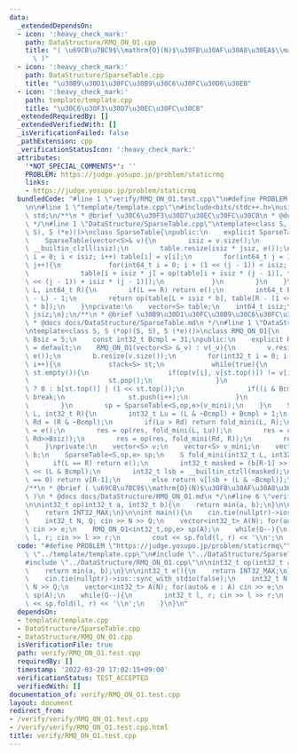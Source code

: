 ```yaml
---
data:
  _extendedDependsOn:
  - icon: ':heavy_check_mark:'
    path: DataStructure/RMQ_ON_O1.cpp
    title: "( \u69CB\u7BC9$\\mathrm{O}(N)$\u30FB\u30AF\u30A8\u30EA$\\mathrm{O}(1)$\
      \ )"
  - icon: ':heavy_check_mark:'
    path: DataStructure/SparseTable.cpp
    title: "\u30B9\u30D1\u30FC\u30B9\u30C6\u30FC\u30D6\u30EB"
  - icon: ':heavy_check_mark:'
    path: template/template.cpp
    title: "\u30C6\u30F3\u30D7\u30EC\u30FC\u30C8"
  _extendedRequiredBy: []
  _extendedVerifiedWith: []
  _isVerificationFailed: false
  _pathExtension: cpp
  _verificationStatusIcon: ':heavy_check_mark:'
  attributes:
    '*NOT_SPECIAL_COMMENTS*': ''
    PROBLEM: https://judge.yosupo.jp/problem/staticrmq
    links:
    - https://judge.yosupo.jp/problem/staticrmq
  bundledCode: "#line 1 \"verify/RMQ_ON_O1.test.cpp\"\n#define PROBLEM \"https://judge.yosupo.jp/problem/staticrmq\"\
    \n\n#line 1 \"template/template.cpp\"\n#include<bits/stdc++.h>\nusing namespace\
    \ std;\n/**\n * @brief \u30C6\u30F3\u30D7\u30EC\u30FC\u30C8\n * @docs docs/template/template.md\n\
    \ */\n#line 1 \"DataStructure/SparseTable.cpp\"\ntemplate<class S, S (*op)(S,\
    \ S), S (*e)()>\nclass SparseTable{\npublic:\n    explicit SparseTable() = default;\n\
    \    SparseTable(vector<S>& v){\n        isiz = v.size();\n        jsiz = 64 -\
    \ __builtin_clzll(isiz);\n        table.resize(isiz * jsiz, e());\n        for(int64_t\
    \ i = 0; i < isiz; i++) table[i] = v[i];\n        for(int64_t j = 1; j < jsiz;\
    \ j++){\n            for(int64_t i = 0; i + (1 << (j - 1)) < isiz; i++){\n   \
    \             table[i + isiz * j] = op(table[i + isiz * (j - 1)], table[i + (1\
    \ << (j - 1)) + isiz * (j - 1)]);\n            }\n        }\n    }\n    S fold(int64_t\
    \ L, int64_t R){\n        if(L == R) return e();\n        int64_t b = 64 - __builtin_clzll(R\
    \ - L) - 1;\n        return op(table[L + isiz * b], table[R - (1 << b) + isiz\
    \ * b]);\n    }\nprivate:\n    vector<S> table;\n    int64_t isiz;\n    int64_t\
    \ jsiz;\n};\n/**\n * @brief \u30B9\u30D1\u30FC\u30B9\u30C6\u30FC\u30D6\u30EB\n\
    \ * @docs docs/DataStructure/SparseTable.md\n */\n#line 1 \"DataStructure/RMQ_ON_O1.cpp\"\
    \ntemplate<class S, S (*op)(S, S), S (*e)()>\nclass RMQ_ON_O1{\n    const int32_t\
    \ Bsiz = 5;\n    const int32_t Bcmpl = 31;\npublic:\n    explicit RMQ_ON_O1()\
    \ = default;\n    RMQ_ON_O1(vector<S> &_v) : v(_v){\n        v.resize(((v.size()>>Bsiz)+1)<<Bsiz,\
    \ e());\n        b.resize(v.size());\n        for(int32_t i = 0; i < (int32_t)v.size();\
    \ i++){\n            stack<S> st;\n            while(true){\n                while(not\
    \ st.empty()){\n                    if(op(v[i], v[st.top()]) != v[i]) break;\n\
    \                    st.pop();\n                }\n                b[i] = st.empty()\
    \ ? 0 : b[st.top()] | (1 << st.top());\n                if((i & Bcmpl) == Bcmpl)\
    \ break;\n                st.push(i++);\n            }\n            v_mini.push_back(fold_mini(i-Bcmpl,i+1));\n\
    \        }\n        sp = SparseTable<S,op,e>(v_mini);\n    }\n    S fold(int32_t\
    \ L, int32_t R){\n        int32_t Lu = (L & ~Bcmpl) + Bcmpl + 1;\n        int32_t\
    \ Rd = (R & ~Bcmpl);\n        if(Lu > Rd) return fold_mini(L, R);\n        S res\
    \ = e();\n        res = op(res, fold_mini(L, Lu));\n        res = op(res, sp.fold(Lu>>Bsiz,\
    \ Rd>>Bsiz));\n        res = op(res, fold_mini(Rd, R));\n        return res;\n\
    \    }\nprivate:\n    vector<S> v;\n    vector<S> v_mini;\n    vector<int32_t>\
    \ b;\n    SparseTable<S,op,e> sp;\n    S fold_mini(int32_t L, int32_t R){\n  \
    \      if(L == R) return e();\n        int32_t masked = (b[R-1] >> (L & Bcmpl))\
    \ << (L & Bcmpl);\n        int32_t lsb = __builtin_ctzll(masked);\n        if(masked\
    \ == 0) return v[R-1];\n        else return v[lsb + (L & ~Bcmpl)];\n    }\n};\n\
    /**\n * @brief ( \u69CB\u7BC9$\\mathrm{O}(N)$\u30FB\u30AF\u30A8\u30EA$\\mathrm{O}(1)$\
    \ )\n * @docs docs/DataStructure/RMQ_ON_O1.md\n */\n#line 6 \"verify/RMQ_ON_O1.test.cpp\"\
    \n\nint32_t op(int32_t a, int32_t b){\n    return min(a, b);\n}\n\nint32_t e(){\n\
    \    return INT32_MAX;\n}\n\nint main(){\n    cin.tie(nullptr)->ios::sync_with_stdio(false);\n\
    \    int32_t N, Q; cin >> N >> Q;\n    vector<int32_t> A(N); for(auto& e : A)\
    \ cin >> e;\n    RMQ_ON_O1<int32_t,op,e> sp(A);\n    while(Q--){\n        int32_t\
    \ l, r; cin >> l >> r;\n        cout << sp.fold(l, r) << '\\n';\n    }\n}\n"
  code: "#define PROBLEM \"https://judge.yosupo.jp/problem/staticrmq\"\n\n#include\
    \ \"../template/template.cpp\"\n#include \"../DataStructure/SparseTable.cpp\"\n\
    #include \"../DataStructure/RMQ_ON_O1.cpp\"\n\nint32_t op(int32_t a, int32_t b){\n\
    \    return min(a, b);\n}\n\nint32_t e(){\n    return INT32_MAX;\n}\n\nint main(){\n\
    \    cin.tie(nullptr)->ios::sync_with_stdio(false);\n    int32_t N, Q; cin >>\
    \ N >> Q;\n    vector<int32_t> A(N); for(auto& e : A) cin >> e;\n    RMQ_ON_O1<int32_t,op,e>\
    \ sp(A);\n    while(Q--){\n        int32_t l, r; cin >> l >> r;\n        cout\
    \ << sp.fold(l, r) << '\\n';\n    }\n}\n"
  dependsOn:
  - template/template.cpp
  - DataStructure/SparseTable.cpp
  - DataStructure/RMQ_ON_O1.cpp
  isVerificationFile: true
  path: verify/RMQ_ON_O1.test.cpp
  requiredBy: []
  timestamp: '2022-03-29 17:02:15+09:00'
  verificationStatus: TEST_ACCEPTED
  verifiedWith: []
documentation_of: verify/RMQ_ON_O1.test.cpp
layout: document
redirect_from:
- /verify/verify/RMQ_ON_O1.test.cpp
- /verify/verify/RMQ_ON_O1.test.cpp.html
title: verify/RMQ_ON_O1.test.cpp
---
```

